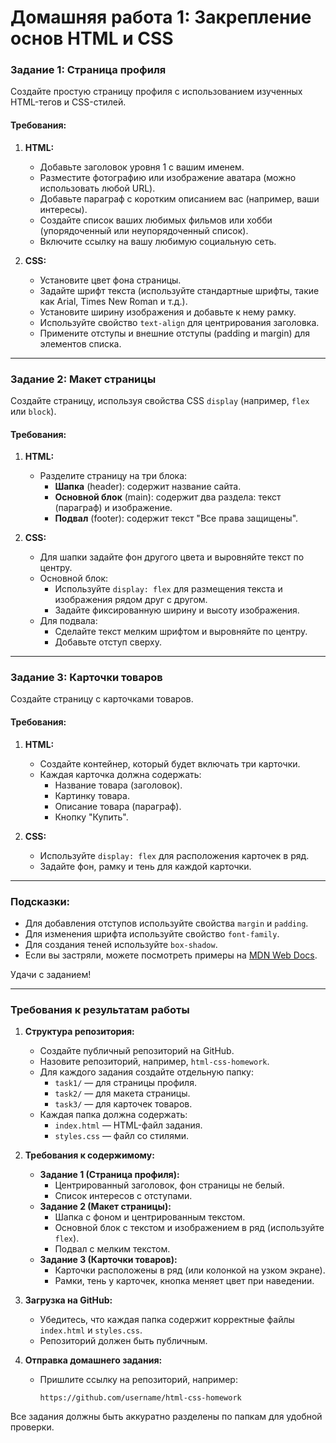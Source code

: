 # Домашняя работа 1: Закрепление основ HTML и CSS

### Задание 1: Страница профиля
Создайте простую страницу профиля с использованием изученных HTML-тегов и CSS-стилей.

#### Требования:
1. **HTML:**
   - Добавьте заголовок уровня 1 с вашим именем.
   - Разместите фотографию или изображение аватара (можно использовать любой URL).
   - Добавьте параграф с коротким описанием вас (например, ваши интересы).
   - Создайте список ваших любимых фильмов или хобби (упорядоченный или неупорядоченный список).
   - Включите ссылку на вашу любимую социальную сеть.

2. **CSS:**
   - Установите цвет фона страницы.
   - Задайте шрифт текста (используйте стандартные шрифты, такие как Arial, Times New Roman и т.д.).
   - Установите ширину изображения и добавьте к нему рамку.
   - Используйте свойство `text-align` для центрирования заголовка.
   - Примените отступы и внешние отступы (padding и margin) для элементов списка.

---

### Задание 2: Макет страницы
Создайте страницу, используя свойства CSS `display` (например, `flex` или `block`).

#### Требования:
1. **HTML:**
   - Разделите страницу на три блока:
     - **Шапка** (header): содержит название сайта.
     - **Основной блок** (main): содержит два раздела: текст (параграф) и изображение.
     - **Подвал** (footer): содержит текст "Все права защищены".
   
2. **CSS:**
   - Для шапки задайте фон другого цвета и выровняйте текст по центру.
   - Основной блок:
     - Используйте `display: flex` для размещения текста и изображения рядом друг с другом.
     - Задайте фиксированную ширину и высоту изображения.
   - Для подвала:
     - Сделайте текст мелким шрифтом и выровняйте по центру.
     - Добавьте отступ сверху.

---

### Задание 3: Карточки товаров
Создайте страницу с карточками товаров.

#### Требования:
1. **HTML:**
   - Создайте контейнер, который будет включать три карточки.
   - Каждая карточка должна содержать:
     - Название товара (заголовок).
     - Картинку товара.
     - Описание товара (параграф).
     - Кнопку "Купить".

2. **CSS:**
   - Используйте `display: flex` для расположения карточек в ряд.
   - Задайте фон, рамку и тень для каждой карточки.

---

### Подсказки:
- Для добавления отступов используйте свойства `margin` и `padding`.  
- Для изменения шрифта используйте свойство `font-family`.  
- Для создания теней используйте `box-shadow`.  
- Если вы застряли, можете посмотреть примеры на [MDN Web Docs](https://developer.mozilla.org/ru/).

Удачи с заданием!

---

### Требования к результатам работы

1. **Структура репозитория:**
   - Создайте публичный репозиторий на GitHub.
   - Назовите репозиторий, например, `html-css-homework`.
   - Для каждого задания создайте отдельную папку:
     - `task1/` — для страницы профиля.
     - `task2/` — для макета страницы.
     - `task3/` — для карточек товаров.
   - Каждая папка должна содержать:
     - `index.html` — HTML-файл задания.
     - `styles.css` — файл со стилями.

2. **Требования к содержимому:**
   - **Задание 1 (Страница профиля):**
     - Центрированный заголовок, фон страницы не белый.
     - Список интересов с отступами.
   - **Задание 2 (Макет страницы):**
     - Шапка с фоном и центрированным текстом.
     - Основной блок с текстом и изображением в ряд (используйте `flex`).
     - Подвал с мелким текстом.
   - **Задание 3 (Карточки товаров):**
     - Карточки расположены в ряд (или колонкой на узком экране).
     - Рамки, тень у карточек, кнопка меняет цвет при наведении.

3. **Загрузка на GitHub:**
   - Убедитесь, что каждая папка содержит корректные файлы `index.html` и `styles.css`.
   - Репозиторий должен быть публичным.

4. **Отправка домашнего задания:**
   - Пришлите ссылку на репозиторий, например:
     ```
     https://github.com/username/html-css-homework
     ``` 

Все задания должны быть аккуратно разделены по папкам для удобной проверки.
